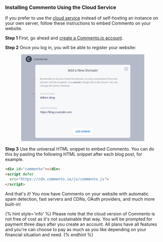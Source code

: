 ### Installing Commento Using the Cloud Service

If you prefer to use the [cloud service](https://commento.io) instead of self-hosting an instance on your own server, follow these instructions to embed Commento on your website.

**Step 1** First, go ahead and [create a Commento.io account](https://commento.io/signup).

**Step 2** Once you log in, you will be able to register your website:

<p style="text-align: center"><img src="register-your-domain.png" width=400></img></p>

**Step 3** Use the universal HTML snippet to embed Commento. You can do this by pasting the following HTML snippet after each blog post, for example.

```html
<div id="commento"></div>
<script defer
  src="https://cdn.commento.io/js/commento.js">
</script>
```

And that's it! You now have Commento on your website with automatic spam detection, fast servers and CDNs, OAuth providers, and much more built-in!

{% hint style='info' %}
Please note that the cloud version of Commento is not free of cost as it's not sustainable that way. You will be prompted for payment three days after you create an account. All plans have all features and you're can choose to pay as much as you like depending on your financial situation and need.
{% endhint %}
